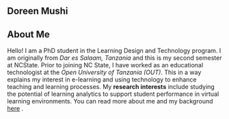 ## Doreen Mushi

## About Me
Hello! I am a PhD student in the Learning Design and Technology program. I am originally from _Dar es Salaam, Tanzania_ and this is my second semester at NCState. Prior to joining NC State, I have worked as an educational technologist at the _Open University of Tanzania (OUT)_. This in a way explains my interest in e-learning and using technology to enhance teaching and learning processes. 
My **research interests** include studying the potential of learning analytics to support student performance in virtual learning environments. You can read more about me and my background [here](http://ced.ncsu.edu/news/tag/doreen-mushi/) .

